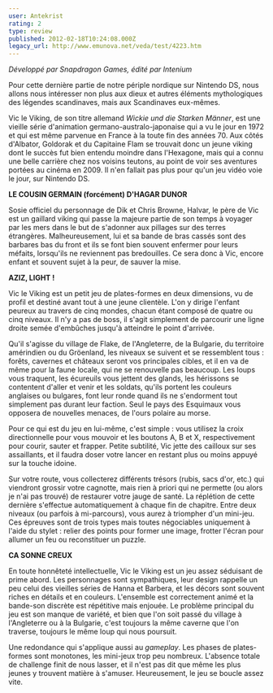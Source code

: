 ```yaml
---
user: Antekrist
rating: 2
type: review
published: 2012-02-18T10:24:08.000Z
legacy_url: http://www.emunova.net/veda/test/4223.htm
---
```

_Développé par Snapdragon Games, édité par Intenium_  

  

Pour cette dernière partie de notre périple nordique sur Nintendo DS, nous allons nous intéresser non plus aux dieux et autres éléments mythologiques des légendes scandinaves, mais aux Scandinaves eux-mêmes.  

Vic le Viking, de son titre allemand _Wickie und die Starken Männer_, est une vieille série d'animation germano-australo-japonaise qui a vu le jour en 1972 et qui est même parvenue en France à la toute fin des années 70\. Aux côtés d'Albator, Goldorak et du Capitaine Flam se trouvait donc un jeune viking dont le succès fut bien entendu moindre dans l'Hexagone, mais qui a connu une belle carrière chez nos voisins teutons, au point de voir ses aventures portées au cinéma en 2009\. Il n'en fallait pas plus pour qu'un jeu vidéo voie le jour, sur Nintendo DS.  

  

**LE COUSIN GERMAIN (forcément) D'HAGAR DUNOR**  

Sosie officiel du personnage de Dik et Chris Browne, Halvar, le père de Vic est un gaillard viking qui passe la majeure partie de son temps à voyager par les mers dans le but de s'adonner aux pillages sur des terres étrangères. Malheureusement, lui et sa bande de bras cassés sont des barbares bas du front et ils se font bien souvent enfermer pour leurs méfaits, lorsqu'ils ne reviennent pas bredouilles. Ce sera donc à Vic, encore enfant et souvent sujet à la peur, de sauver la mise.  

  

**AZIZ, LIGHT !**  

Vic le Viking est un petit jeu de plates-formes en deux dimensions, vu de profil et destiné avant tout à une jeune clientèle. L'on y dirige l'enfant peureux au travers de cinq mondes, chacun étant composé de quatre ou cinq niveaux. Il n'y a pas de boss, il s'agit simplement de parcourir une ligne droite semée d'embûches jusqu'à atteindre le point d'arrivée.  

Qu'il s'agisse du village de Flake, de l'Angleterre, de la Bulgarie, du territoire amérindien ou du Gröenland, les niveaux se suivent et se ressemblent tous : forêts, cavernes et châteaux seront vos principales cibles, et il en va de même pour la faune locale, qui ne se renouvelle pas beaucoup. Les loups vous traquent, les écureuils vous jettent des glands, les hérissons se contentent d'aller et venir et les soldats, qu'ils portent les couleurs anglaises ou bulgares, font leur ronde quand ils ne s'endorment tout simplement pas durant leur faction. Seul le pays des Esquimaux vous opposera de nouvelles menaces, de l'ours polaire au morse.  

Pour ce qui est du jeu en lui-même, c'est simple : vous utilisez la croix directionnelle pour vous mouvoir et les boutons A, B et X, respectivement pour courir, sauter et frapper. Petite subtilité, Vic jette des cailloux sur ses assaillants, et il faudra doser votre lancer en restant plus ou moins appuyé sur la touche idoine.  

Sur votre route, vous collecterez différents trésors (rubis, sacs d'or, etc.) qui viendront grossir votre cagnotte, mais rien à priori qui ne permette (ou alors je n'ai pas trouvé) de restaurer votre jauge de santé. La réplétion de cette dernière s'effectue automatiquement à chaque fin de chapitre. Entre deux niveaux (ou parfois à mi-parcours), vous aurez à triompher d'un mini-jeu. Ces épreuves sont de trois types mais toutes négociables uniquement à l'aide du stylet : relier des points pour former une image, frotter l'écran pour allumer un feu ou reconstituer un puzzle.  

  

**CA SONNE CREUX**  

En toute honnêteté intellectuelle, Vic le Viking est un jeu assez séduisant de prime abord. Les personnages sont sympathiques, leur design rappelle un peu celui des vieilles séries de Hanna et Barbera, et les décors sont souvent riches en détails et en couleurs. L'ensemble est correctement animé et la bande-son discrète est répétitive mais enjouée. Le problème principal du jeu est son manque de variété, et bien que l'on soit passé du village à l'Angleterre ou à la Bulgarie, c'est toujours la même caverne que l'on traverse, toujours le même loup qui nous poursuit.  

Une redondance qui s'applique aussi au _gameplay_. Les phases de plates-formes sont monotones, les mini-jeux trop peu nombreux. L'absence totale de challenge finit de nous lasser, et il n'est pas dit que même les plus jeunes y trouvent matière à s'amuser. Heureusement, le jeu se boucle assez vite.